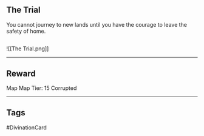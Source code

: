 ## The Trial
You cannot journey to new lands until you have the courage to leave the safety of home.
## 
![[The Trial.png]]

---
## Reward
Map
Map Tier: 15
Corrupted

---
## Tags
#DivinationCard